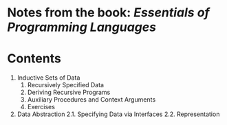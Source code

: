 # Notes from the book: *Essentials of Programming Languages*

# Contents
1. Inductive Sets of Data
    1. Recursively Specified Data
    2. Deriving Recursive Programs
    3. Auxiliary Procedures and Context Arguments
    4. Exercises
2. Data Abstraction
    2.1. Specifying Data via Interfaces
    2.2. Representation 
